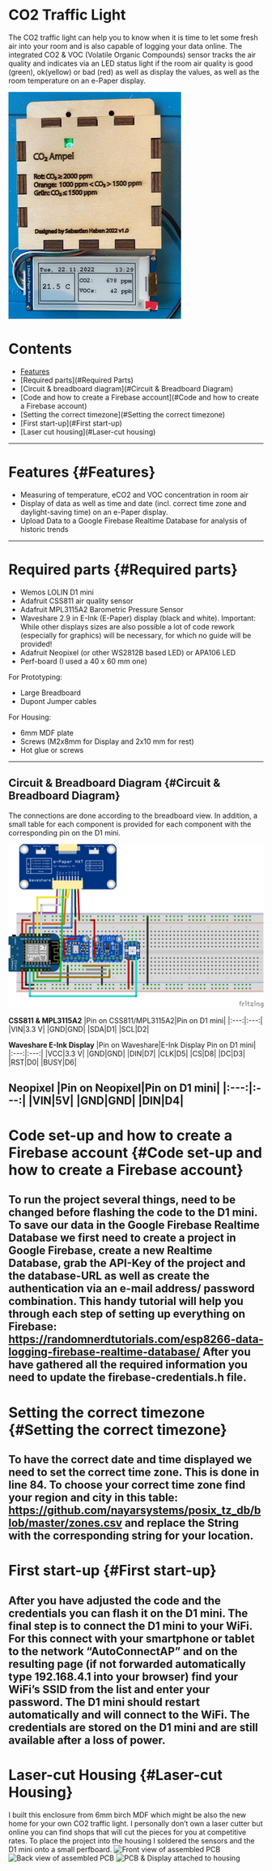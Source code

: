 # CO2 Traffic Light
The CO2 traffic light can help you to know when it is time to let some fresh air into your room and is also capable of logging your data online. The integrated CO2 & VOC (Volatile Organic Compounds) sensor tracks the air quality and indicates via an LED status light if the room air quality is good (green), ok(yellow) or bad (red) as well as display the values, as well as the room temperature on an e-Paper display.

  ![GIF of working project](/assets/demo.gif)
  
# Contents
- [Features](#Features)
- [Required parts](#Required Parts)
- [Circuit & breadboard diagram](#Circuit & Breadboard Diagram)
- [Code and how to create a Firebase account](#Code and how to create a Firebase account)
- [Setting the correct timezone](#Setting the correct timezone)
- [First start-up](#First start-up)
- [Laser cut housing](#Laser-cut housing)
---
# Features {#Features}
-	Measuring of temperature, eCO2 and VOC concentration in room air
-	Display of data as well as time and date (incl. correct time zone and daylight-saving time) on an e-Paper display.
-	Upload Data to a Google Firebase Realtime Database for analysis of historic trends
---
# Required parts {#Required parts}
-	Wemos LOLIN D1 mini
-	Adafruit CSS811 air quality sensor
-	Adafruit MPL3115A2 Barometric Pressure Sensor
-	Waveshare 2.9 in E-Ink (E-Paper) display (black and white). Important: While other displays  sizes are also possible a lot of code rework (especially for graphics) will be necessary, for which no guide will be provided!
-	Adafruit Neopixel (or other WS2812B based  LED) or APA106 LED
-	Perf-board (I used a 40 x 60 mm one)

For Prototyping:
-	Large Breadboard
-	Dupont Jumper cables

For Housing:
-	6mm MDF plate
-	Screws (M2x8mm for Display and 2x10 mm for rest)
-	Hot glue or screws
---
## Circuit & Breadboard Diagram {#Circuit & Breadboard Diagram}

The connections are done according to the breadboard view. In addition, a small table for each component is provided for each component with the corresponding pin on the D1 mini. 

  ![Breadboard based hook-up diagram of project](/schematics/CO2_Ampel_bb.png)

__CSS811 & MPL3115A2__
|Pin on CSS811/MPL3115A2|Pin on D1 mini|
|:---:|:---:|
|VIN|3.3 V|
|GND|GND|
|SDA|D1|
|SCL|D2|

__Waveshare E-Ink Display__
|Pin on Waveshare|E-Ink Display	Pin on D1 mini|
|:---:|:---:|
|VCC|3.3 V|
|GND|GND|
|DIN|D7|
|CLK|D5|
|CS|D8|
|DC|D3|
|RST|D0|
|BUSY|D6|

__Neopixel__
|Pin on Neopixel|Pin on D1 mini|
|:---:|:---:|
|VIN|5V|
|GND|GND|
|DIN|D4|
---
# Code set-up and how to create a Firebase account {#Code set-up and how to create a Firebase account}

To run the project several things, need to be changed before flashing the code to the D1 mini. To save our data in the Google Firebase Realtime Database we first need to create a project in Google Firebase, create a new Realtime Database, grab the API-Key of the project and the database-URL as well as create the authentication via an e-mail address/ password combination. This handy tutorial will help you through each step of setting up everything on Firebase:   <https://randomnerdtutorials.com/esp8266-data-logging-firebase-realtime-database/>
After you have gathered all the required information you need to update the firebase-credentials.h file.
---
# Setting the correct timezone {#Setting the correct timezone}

To have the correct date and time displayed we need to set the correct time zone. This is done in line 84. To choose your correct time zone find your region and city in this table: <https://github.com/nayarsystems/posix_tz_db/blob/master/zones.csv> and replace the String with the corresponding string for your location.
---
# First start-up {#First start-up}
After you have adjusted the code and the credentials you can flash it on the D1 mini. The final step is to connect the D1 mini to your WiFi. For this connect with your smartphone or tablet to the network “AutoConnectAP” and on the resulting page (if not forwarded automatically type 192.168.4.1 into your browser) find your WiFi’s SSID from the list and enter your password. The D1 mini should restart automatically and will connect to the WiFi. The credentials are stored on the D1 mini and are still available after a loss of power.
---
# Laser-cut Housing {#Laser-cut Housing}
I built this enclosure from 6mm birch MDF which might be also the new home for your own CO2 traffic light. I personally don’t own a laser cutter but online you can find shops that will cut the pieces for you at competitive rates. To place the project into the housing I soldered the sensors and the D1 mini onto a small perfboard.
  ![Front view of assembled PCB](/assests/PCB_assembly_front.JPG)
  ![Back view of assembled PCB](/assests/PCB_assembly_back.JPG)
  ![PCB & Display attached to housing](/assests/project_in_housing.jpg)
